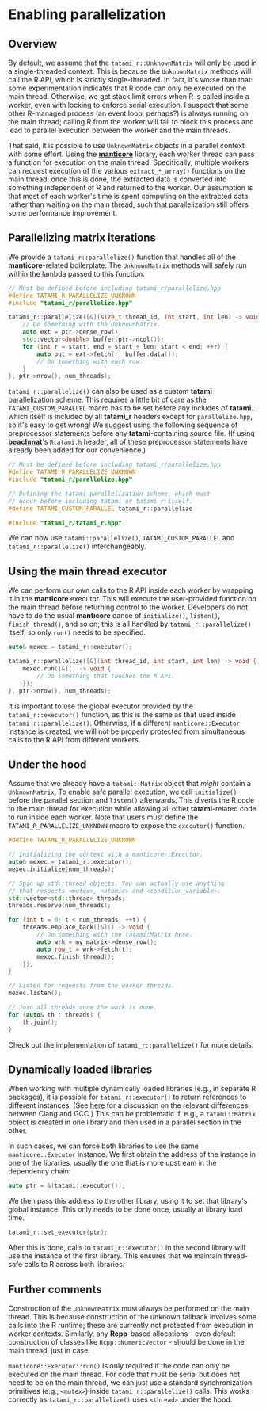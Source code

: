 # Enabling parallelization

## Overview

By default, we assume that the `tatami_r::UnknownMatrix` will only be used in a single-threaded context.
This is because the `UnknownMatrix` methods will call the R API, which is strictly single-threaded.
In fact, it's worse than that: some experimentation indicates that R code can only be executed on the main thread.
Otherwise, we get stack limit errors when R is called inside a worker, even with locking to enforce serial execution.
I suspect that some other R-managed process (an event loop, perhaps?) is always running on the main thread;
calling R from the worker will fail to block this process and lead to parallel execution between the worker and the main threads.

That said, it is possible to use `UnknownMatrix` objects in a parallel context with some effort.
Using the [**manticore**](https://github.com/tatami-inc/manticore) library, each worker thread can pass a function for execution on the main thread.
Specifically, multiple workers can request execution of the various `extract_*_array()` functions on the main thread;
once this is done, the extracted data is converted into something independent of R and returned to the worker.
Our assumption is that most of each worker's time is spent computing on the extracted data rather than waiting on the main thread,
such that parallelization still offers some performance improvement.

## Parallelizing matrix iterations

We provide a `tatami_r::parallelize()` function that handles all of the **manticore**-related boilerplate.
The `UnknownMatrix` methods will safely run within the lambda passed to this function.

```cpp
// Must be defined before including tatami_r/parallelize.hpp
#define TATAMI_R_PARALLELIZE_UNKNOWN 
#include "tatami_r/parallelize.hpp"

tatami_r::parallelize([&](size_t thread_id, int start, int len) -> void {
    // Do something with the UnknownMatrix.
    auto ext = ptr->dense_row();
    std::vector<double> buffer(ptr->ncol());
    for (int r = start, end = start + len; start < end; ++r) {
        auto out = ext->fetch(r, buffer.data());
        // Do something with each row.
    }
}, ptr->nrow(), num_threads);
```

`tatami_r::parallelize()` can also be used as a custom **tatami** parallelization scheme.
This requires a little bit of care as the `TATAMI_CUSTOM_PARALLEL` macro has to be set before any includes of **tatami**...
which itself is included by all **tatami_r** headers except for `parallelize.hpp`, so it's easy to get wrong!
We suggest using the following sequence of preprocessor statements before any **tatami**-containing source file.
(If using [**beachmat**](https://github.com/tatami-inc/beachmat)'s `Rtatami.h` header, all of these preprocessor statements have already been added for our convenience.)

```cpp
// Must be defined before including tatami_r/parallelize.hpp
#define TATAMI_R_PARALLELIZE_UNKNOWN 
#include "tatami_r/parallelize.hpp"

// Defining the tatami parallelization scheme, which must 
// occur before including tatami or tatami_r itself.
#define TATAMI_CUSTOM_PARALLEL tatami_r::parallelize

#include "tatami_r/tatami_r.hpp"
```

We can now use `tatami::parallelize()`, `TATAMI_CUSTOM_PARALLEL` and `tatami_r::parallelize()` interchangeably.

## Using the main thread executor

We can perform our own calls to the R API inside each worker by wrapping it in the **manticore** executor.
This will execute the user-provided function on the main thread before returning control to the worker.
Developers do not have to do the usual **manticore** dance of `initialize()`, `listen()`, `finish_thread()`, and so on; 
this is all handled by `tatami_r::parallelize()` itself, so only `run()` needs to be specified.

```cpp
auto& mexec = tatami_r::executor();

tatami_r::parallelize([&](int thread_id, int start, int len) -> void {
    mexec.run([&]() -> void {
        // Do something that touches the R API.
    });
}, ptr->nrow(), num_threads);
```

It is important to use the global executor provided by the `tatami_r::executor()` function, as this is the same as that used inside `tatami_r::parallelize()`.
Otherwise, if a different `manticore::Executor` instance is created, we will not be properly protected from simultaneous calls to the R API from different workers.

## Under the hood

Assume that we already have a `tatami::Matrix` object that _might_ contain a `UnknownMatrix`.
To enable safe parallel execution, we call `initialize()` before the parallel section and `listen()` afterwards.
This diverts the R code to the main thread for execution while allowing all other **tatami**-related code to run inside each worker.
Note that users must define the `TATAMI_R_PARALLELIZE_UNKNOWN` macro to expose the `executor()` function.

```cpp
#define TATAMI_R_PARALLELIZE_UNKNOWN

// Initializing the context with a manticore::Executor.
auto& mexec = tatami_r::executor();
mexec.initialize(num_threads);

// Spin up std::thread objects. You can actually use anything
// that respects <mutex>, <atomic> and <condition_variable>.
std::vector<std::thread> threads;
threads.reserve(num_threads);

for (int t = 0; t < num_threads; ++t) {
    threads.emplace_back([&]() -> void {
        // Do something with the tatami:Matrix here.
        auto wrk = my_matrix->dense_row();
        auto row_t = wrk->fetch(t);
        mexec.finish_thread();
    });
}

// Listen for requests from the worker threads.
mexec.listen();

// Join all threads once the work is done.
for (auto& th : threads) {
    th.join();
}
```

Check out the implementation of `tatami_r::parallelize()` for more details.

## Dynamically loaded libraries

When working with multiple dynamically loaded libraries (e.g., in separate R packages), it is possible for `tatami_r::executor()` to return references to different instances.
(See [here](https://www.reddit.com/r/cpp_questions/comments/a5nhnm/why_is_a_static_function_variable_shared_between/) for a discussion on the relevant differences between Clang and GCC.)
This can be problematic if, e.g., a `tatami::Matrix` object is created in one library and then used in a parallel section in the other.

In such cases, we can force both libraries to use the same `manticore::Executor` instance.
We first obtain the address of the instance in one of the libraries, usually the one that is more upstream in the dependency chain:

```cpp
auto ptr = &(tatami::executor());
```

We then pass this address to the other library, using it to set that library's global instance.
This only needs to be done once, usually at library load time.

```cpp
tatami_r::set_executor(ptr);
```

After this is done, calls to `tatami_r::executor()` in the second library will use the instance of the first library.
This ensures that we maintain thread-safe calls to R across both libraries.

## Further comments

Construction of the `UnknownMatrix` must always be performed on the main thread.
This is because construction of the unknown fallback involves some calls into the R runtime; these are currently not protected from execution in worker contexts.
Similarly, any **Rcpp**-based allocations - even default construction of classes like `Rcpp::NumericVector` - should be done in the main thread, just in case.

`manticore::Executor::run()` is only required if the code can only be executed on the main thread.
For code that must be serial but does not need to be on the main thread, we can just use a standard synchronization primitives (e.g., `<mutex>`) inside `tatami_r::parallelize()` calls.
This works correctly as `tatami_r::parallelize()` uses `<thread>` under the hood.
